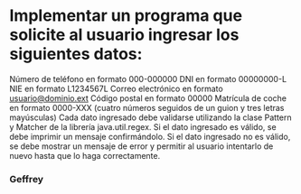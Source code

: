 
<h1> Implementar un programa que solicite al usuario ingresar los siguientes datos: </h1>

Número de teléfono en formato 000-000000
DNI en formato 00000000-L
NIE en formato L1234567L
Correo electrónico en formato usuario@dominio.ext
Código postal en formato 00000
Matrícula de coche en formato 0000-XXX (cuatro números seguidos de un guion y tres letras mayúsculas)
Cada dato ingresado debe validarse utilizando la clase Pattern y Matcher de la librería java.util.regex.
Si el dato ingresado es válido, se debe imprimir un mensaje confirmándolo.
Si el dato ingresado no es válido, se debe mostrar un mensaje de error y permitir al usuario intentarlo de nuevo hasta que lo haga correctamente.

<h3>Geffrey </h3>
